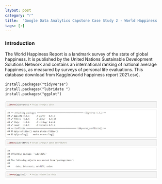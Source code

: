 ```yaml
---
layout: post
category: "r"
title:  "Google Data Analytics Capstone Case Study 2 - World Happiness Report"
tags: [r]
---
```

### Introduction

The World Happiness Report is a landmark survey of the state of global happiness. It is published by the United Nations Sustainable Development Solutions Network and contains an international ranking of national average happiness, 
as measured by surveys of personal life evaluations. This database download from Kaggle(world happiness report 2021.csv).

<!-- more -->
```
install.packages("tidyverse")
install.packages("lubridate ")
install.packages("ggplot")
```
<img src="https://github.com/MoonBrillante/moonbrillante.github.io/raw/master/my_picture/worldhappiness001.JPG" >

```
```

```
```

```
```

```
```

```
```

```
```


